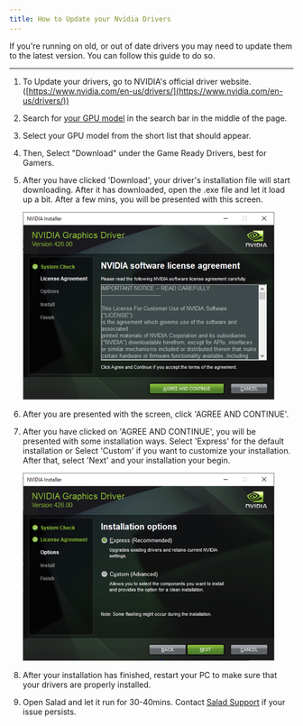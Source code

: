 ```yaml
---
title: How to Update your Nvidia Drivers
---
```


If you're running on old, or out of date drivers you may need to update them to the latest version. You can follow this
guide to do so.

---

1. To Update your drivers, go to NVIDIA's official driver website.
   ([https://www.nvidia.com/en-us/drivers/](https://www.nvidia.com/en-us/drivers/))
2. Search for [your GPU model](/docs/faq/salad-app/what-gpu-or-cpu-is-salad-detecting) in the search bar in the middle
   of the page.
3. Select your GPU model from the short list that should appear.
4. Then, Select "Download" under the Game Ready Drivers, best for Gamers.
5. After you have clicked 'Download', your driver's installation file will start downloading. After it has downloaded,
   open the .exe file and let it load up a bit. After a few mins, you will be presented with this screen.

   ![screenshot of NVIDIA driver installation page](../../../../content/images/guides/your-pc/how-to-update-your-nvidia-drivers-1.png)

6. After you are presented with the screen, click 'AGREE AND CONTINUE'.
7. After you have clicked on 'AGREE AND CONTINUE', you will be presented with some installation ways. Select 'Express'
   for the default installation or Select 'Custom' if you want to customize your installation. After that, select 'Next'
   and your installation your begin.

   ![screenshot of nvidia driver installation options](../../../../content/images/guides/your-pc/how-to-update-your-nvidia-drivers-2.png)

8. After your installation has finished, restart your PC to make sure that your drivers are properly installed.
9. Open Salad and let it run for 30-40mins. Contact [Salad Support](/contact) if your issue persists.
